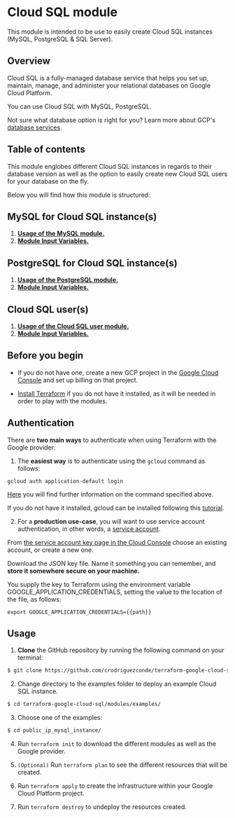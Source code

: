 # Cloud SQL module

This module is intended to be use to easily create Cloud SQL instances (MySQL, PostgreSQL & SQL Server).

## Overview

Cloud SQL is a fully-managed database service that helps you set up, maintain, manage, and administer your relational databases on Google Cloud Platform.

You can use Cloud SQL with MySQL, PostgreSQL.

Not sure what database option is right for you? Learn more about GCP's [database services](https://cloud.google.com/products/databases).

## Table of contents

This module englobes different Cloud SQL instances in regards to their database version as well as the option to easily create new Cloud SQL users for your database on the fly.

Below you will find how this module is structured:

## **MySQL for Cloud SQL instance(s)**
  
   1. [**Usage of the MySQL module.**](#usage)
   2. [**Module Input Variables.**]()

## PostgreSQL for Cloud SQL instance(s)

1. [**Usage of the PostgreSQL module.**](#usage)
2. [**Module Input Variables.**]()

## Cloud SQL user(s)

1. [**Usage of the Cloud SQL user module.**](#usage)
2. [**Module Input Variables.**]()

## Before you begin

- If you do not have one, create a new GCP project in the [Google Cloud Console]() and set up billing on that project.

- [Install Terraform](https://learn.hashicorp.com/tutorials/terraform/install-cli) if you do not have it installed, as it will be needed in order to play with the modules.  

## Authentication

There are **two main ways** to authenticate when using Terraform with the Google provider:

1. The **easiest way** is to authenticate using the `gcloud` command as follows:

```
gcloud auth application-default login
```

[Here](https://cloud.google.com/sdk/gcloud/reference/auth/application-default) you will find further information on the command specified above. 

If you do not have it installed, gcloud can be installed following this [tutorial](https://cloud.google.com/sdk/docs/install). 

2. For a **production use-case**, you will want to use service account authentication, in other words, a [service account](https://cloud.google.com/docs/authentication/getting-started).

From [the service account key page in the Cloud Console](https://console.cloud.google.com/apis/credentials/serviceaccountkey) choose an existing account, or create a new one. 

Download the JSON key file. Name it something you can remember, and **store it somewhere secure on your machine.**

You supply the key to Terraform using the environment variable GOOGLE_APPLICATION_CREDENTIALS, setting the value to the location of the file, as follows:

```
export GOOGLE_APPLICATION_CREDENTIALS={{path}}
```

## Usage

1. **Clone** the GitHub repository by running the following command on your terminal:

```bash
$ git clone https://github.com/crodriguezconde/terraform-google-cloud-sql.git
```

2. Change directory to the examples folder to deploy an example Cloud SQL instance.

```bash
$ cd terraform-google-cloud-sql/modules/examples/
```

3. Choose one of the examples:

```bash
$ cd public_ip_mysql_instance/
```

4. Run `terraform init` to download the different modules as well as the Google provider.

5. `(Optional)` Run `terraform plan` to see the different resources that will be created.

6. Run `terraform apply` to create the infrastructure within your Google Cloud Platform project.

7. Run `terraform destroy` to undeploy the resources created.




